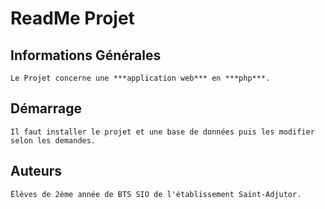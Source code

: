 # ReadMe Projet

## Informations Générales

    Le Projet concerne une ***application web*** en ***php***.



## Démarrage 

    Il faut installer le projet et une base de données puis les modifier selon les demandes.



## Auteurs

    Élèves de 2ème année de BTS SIO de l'établissement Saint-Adjutor.